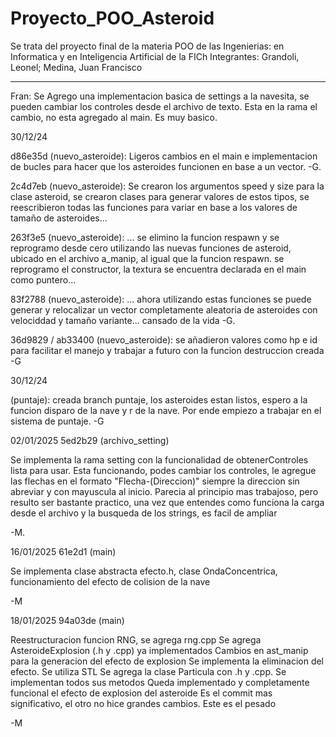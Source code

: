 # Proyecto_POO_Asteroid
Se trata del proyecto final de la materia POO de las Ingenierias: en Informatica y en Inteligencia Artificial de la FICh
Integrantes: Grandoli, Leonel; Medina, Juan Francisco  






-----------------------------------------------------------------------------------------------------
Fran: Se Agrego una implementacion basica de settings a la navesita, se pueden cambiar los controles desde el archivo de texto. 
Esta en la rama el cambio, no esta agregado al main. Es muy basico.

30/12/24

d86e35d (nuevo_asteroide): Ligeros cambios en el main e implementacion de bucles para hacer que los asteroides funcionen en base a un vector.
-G.

2c4d7eb (nuevo_asteroide):  Se crearon los argumentos speed y size para la clase asteroid, se crearon clases para generar valores de estos tipos, se reescribieron todas las funciones para variar en base a los valores de tamaño de asteroides...

263f3e5 (nuevo_asteroide):  ... se elimino la funcion respawn y se reprogramo desde cero utilizando las nuevas funciones de asteroid, ubicado en el archivo a_manip, al igual que la funcion respawn. se reprogramo el constructor, la textura se encuentra declarada en el main como puntero...

83f2788 (nuevo_asteroide):  ... ahora utilizando estas funciones se puede generar y relocalizar un vector completamente aleatoria de asteroides con velociddad y tamaño variante... 
cansado de la vida -G.   

36d9829 / ab33400 (nuevo_asteroide): se añadieron valores como hp e id para facilitar el manejo y trabajar a futuro con la funcion destruccion creada
-G 

30/12/24

(puntaje): creada branch puntaje, los asteroides estan listos, espero a la funcion disparo de la nave y r de la nave. Por ende empiezo a trabajar en el sistema de puntaje.
-G

02/01/2025 5ed2b29 (archivo_setting)

Se implementa la rama setting con la funcionalidad de obtenerControles lista para usar. Esta funcionando, podes cambiar los controles, le agregue las flechas en el formato "Flecha-(Direccion)" siempre la direccion sin abreviar y con mayuscula al inicio. Parecia al principio mas trabajoso, pero resulto ser bastante practico, una vez que entendes como funciona la carga desde el archivo y la busqueda de los strings, es facil de ampliar

-M. 

16/01/2025 61e2d1 (main)

Se implementa clase abstracta efecto.h, clase OndaConcentrica, funcionamiento del efecto de colision de la nave

-M

18/01/2025 94a03de (main)

Reestructuracion funcion RNG, se agrega rng.cpp
Se agrega AsteroideExplosion (.h y .cpp) ya implementados
Cambios en ast_manip para la generacion del efecto de explosion
Se implementa la eliminacion del efecto. Se utiliza STL
Se agrega la clase Particula con .h y .cpp. Se implementan todos sus metodos
Queda implementado y completamente funcional el efecto de explosion del asteroide
Es el commit mas significativo, el otro no hice grandes cambios. Este es el pesado

-M


